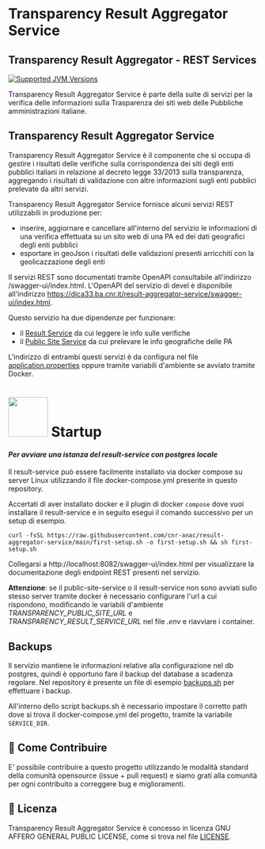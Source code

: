 # Transparency Result Aggregator Service
## Transparency Result Aggregator - REST Services

[![Supported JVM Versions](https://img.shields.io/badge/JVM-21-brightgreen.svg?style=for-the-badge&logo=Java)](https://openjdk.java.net/install/)

Transparency Result Aggregator Service è parte della suite di servizi per la verifica delle informazioni sulla
Trasparenza dei siti web delle Pubbliche amministrazioni italiane.
 
## Transparency Result Aggregator Service

Transparency Result Aggregator Service è il componente che si occupa di gestire i risultati delle verifiche 
sulla corrispondenza dei siti degli enti pubblici italiani in relazione al decreto legge 33/2013 
sulla transparenza, aggregando i risultati di validazione con altre informazioni sugli enti pubblici prelevate
da altri servizi.

Transparency Result Aggregator Service fornisce alcuni servizi REST utilizzabili in produzione per:

 - inserire, aggiornare e cancellare all'interno del servizio le informazioni di una verifica 
   effettuata su un sito web di una PA ed dei dati geografici degli enti pubblici
 - esportare in geoJson i risultati delle validazioni presenti arricchiti con la geolicazzazione degli enti

II servizi REST sono documentati tramite OpenAPI consultabile all'indirizzo /swagger-ui/index.html.
L'OpenAPI del servizio di devel è disponibile all'indirizzo https://dica33.ba.cnr.it/result-aggregator-service/swagger-ui/index.html.

Questo servizio ha due dipendenze per funzionare:
 - il [Result Service](https://github.com/cnr-anac/result-service) da cui leggere le info sulle verifiche
 - il [Public Site Service](https://github.com/cnr-anac/public-sites-service) da cui prelevare le info geografiche delle PA

L'indirizzo di entrambi questi servizi è da configura nel file [application.properties](https://github.com/cnr-anac/result-aggregator-service/blob/main/src/main/resources/application.properties) oppure tramite variabili d'ambiente
se avviato tramite Docker.

# <img src="https://www.docker.com/wp-content/uploads/2021/10/Moby-logo-sm.png" width=80> Startup

#### _Per avviare una istanza del result-service con postgres locale_

Il result-service può essere facilmente installato via docker compose su server Linux utilizzando il file 
docker-compose.yml presente in questo repository.

Accertati di aver installato docker e il plugin di docker `compose` dove vuoi installare il result-service e in seguito
esegui il comando successivo per un setup di esempio.

```
curl -fsSL https://raw.githubusercontent.com/cnr-anac/result-aggregator-service/main/first-setup.sh -o first-setup.sh && sh first-setup.sh
```

Collegarsi a http://localhost:8082/swagger-ui/index.html per visualizzare la documentazione degli endpoint REST presenti nel servizio.

**Attenzione**: se il public-site-service o il result-service non sono avviati sullo stesso server tramite docker è necessario
configurare l'url a cui rispondono, modificando le variabili d'ambiente *TRANSPARENCY_PUBLIC_SITE_URL* e *TRANSPARENCY_RESULT_SERVICE_URL* nel file *.env* e riavviare i container.

## Backups

Il servizio mantiene le informazioni relative alla configurazione nel db postgres, quindi è opportuno fare il backup
del database a scadenza regolare. Nel repository è presente un file di esempio [backups.sh](https://github.com/cnr-anac/result-aggregator-service/blob/main/backups.sh) per effettuare i backup.

All'interno dello script backups.sh è necessario impostare il corretto path dove si trova il docker-compose.yml del progetto, tramite la
variabile `SERVICE_DIR`.

## 👏 Come Contribuire 

E' possibile contribuire a questo progetto utilizzando le modalità standard della comunità opensource 
(issue + pull request) e siamo grati alla comunità per ogni contribuito a correggere bug e miglioramenti.

## 📄 Licenza

Transparency Result Aggregator Service è concesso in licenza GNU AFFERO GENERAL PUBLIC LICENSE, come si trova 
nel file [LICENSE][l].

[l]: https://github.com/cnr-anac/result-aggregator-service/blob/master/LICENSE
